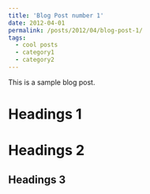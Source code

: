 ```yaml
---
title: 'Blog Post number 1'
date: 2012-04-01
permalink: /posts/2012/04/blog-post-1/
tags:
  - cool posts
  - category1
  - category2
---
```


This is a sample blog post.

Headings 1
======

Headings 2
======

Headings 3
------
